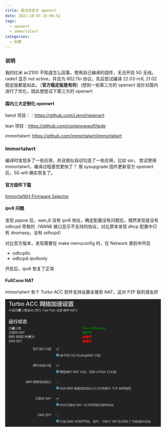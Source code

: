 ```yaml
---
title: 尝试非官方 openwrt
date: 2022-10-03 15:08:52
tags:
  - openwrt
  - immortalwrt
categories:
  - 折腾
---
```


### 说明

我的红米 ac2100 不知道怎么回事，使用自己编译的固件，无法开启 5G 无线。radio1 显示 not active，并且为 802.11n 协议。先后尝试编译 22.03-rc6, 21.02 稳定版都是如此。（**官方稳定版是有的**）(想到一些第三方的 openwrt 说针对国内进行了优化，因此想尝试下第三方的 openwrt

<!-- more -->

#### 国内三大定制化 openwrt

lienol 项目：：https://github.com/Lienol/openwrt

lean 项目：https://github.com/coolsnowwolf/lede

immortalwrt: https://github.com/immortalwrt/immortalwrt 

### Immortalwrt


编译时发现多了一些应用，并且貌似自动勾选了一些应用，比如 ssr。
尝试使用 immortalwrt，编译过程感觉更快了？
用 sysupgrade 固件更新官方 openwrt 后，5G wifi 确实恢复了。

#### 官方固件下载

[ImmortalWrt Firmware Selector](https://firmware-selector.immortalwrt.org/)

#### ipv6 问题

发现 pppoe 后，wan_6 没有 ipv6 地址，确定配置没有问题后，偶然发现是没有 odhcpd 导致的（WAN6 接口显示不支持的协议，对比原本发现 dhcp 配置中只有 dnsmasq，没有 odhcpd）

对比官方版本，发现需要在 make menuconfig 时，在 Network 类别中开启

- odhcp6c
- odhcpd-ipv6only

开启后，ipv6 恢复了正常

#### FullCone NAT

immortalwrt 有个 Turbo ACC 软件支持设置全锥型 NAT，这对 P2P 联机很友好

![image-20220818214323194](https://raw.githubusercontent.com/TheRainstorm/.image-bed/main/picgo/image-20220818214323194.png)